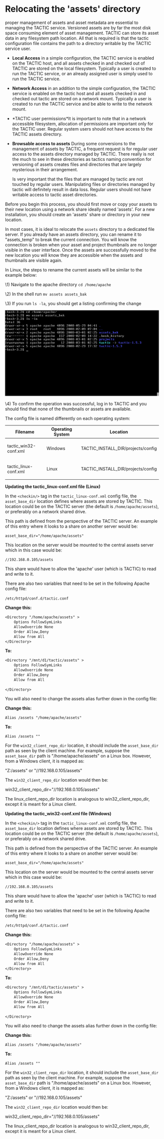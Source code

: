 # Relocating the 'assets' directory

proper management of assets and asset metadata are essential to managing
the TACTIC service. Versioned assets are by far the most disk space
consuming element of asset management. TACTIC can store its asset data
in any filesystem path location. All that is required is that the tactic
configuration file contains the path to a directory writable by the
TACTIC service user.

-   **Local Access** in a simple configuration, the TACTIC service is
    enabled on the TACTIC host, and all assets checked in and checked out of
    TACTIC are stored on the local filesystem. Typically a user is created
    to run the TACTIC service, or an already assigned user is simply used to
    run the TACTIC service.

-   **Network Access** in an addition to the simple configuration, the
    TACTIC service is enabled on the tactic host and all assets checked in
    and checked out tactic are stored on a network mount. Typically a user
    is created to run the TACTIC service and be able to write to the network mount.

-   \*TACTIC user permissions\*It is important to note that in a network
    accessible filesystem, allocation of permissions are important only for
    the TACTIC user. Regular system users should not have access to the
    TACTIC assets directory.

-   **Browsable access to assets** During some conversions to the management
    of assets by TACTIC, a frequent request is for regular user access to
    the assets directory managed by TACTIC. There really is not the much to
    see in these directories as tactics naming convention for versioning of
    assets creates files and directories that are largely mysterious in
    their arrangement.

    Is very important that the files that are managed by tactic are not
    touched by regular users. Manipulating files or directories managed by
    tactic will definitely result in data loss. Regular users should not
    have writable access to tactic asset directories.

Before you begin this process, you should first move or copy your assets
to their new location using a network share ideally named 'assets'. For
a new installation, you should create an 'assets' share or directory in
your new location.

In most cases, it is ideal to relocate the `assets` directory to a
dedicated file server. If you already have an assets directory, you can
rename it to "assets\_temp" to break the current connection. You will
know the connection is broken when your asset and project thumbnails are
no longer visible in the user interface. Once the assets are
successfully moved to the new location you will know they are accessible
when the assets and thumbnails are visible again.

In Linux, the steps to rename the current assets will be similar to the
example below:

\\1) Navigate to the apache directory `cd /home/apache`

\\2) In the shell run `mv assets assets_bak`

\\3) If you run `ls -la`, you should get a listing confirming the change

![image](media/renameAssetsToAssetsBak.png)

\\4) To confirm the operation was successful, log in to TACTIC and you
should find that none of the thumbnails or assets are available.

The config file is named differently on each operating system:

<table>
<colgroup>
<col width="33%" />
<col width="33%" />
<col width="33%" />
</colgroup>
<thead>
<tr class="header">
<th>Filename</th>
<th>Operating System</th>
<th>Location</th>
</tr>
</thead>
<tbody>
<tr class="odd">
<td><p>tactic_win32-conf.xml</p></td>
<td><p>Windows</p></td>
<td><p>TACTIC_INSTALL_DIR/projects/config</p></td>
</tr>
<tr class="even">
<td><p>tactic_linux-conf.xml</p></td>
<td><p>Linux</p></td>
<td><p>TACTIC_INSTALL_DIR/projects/config</p></td>
</tr>
</tbody>
</table>

**Updating the tactic\_linux-conf.xml file (Linux)**

In the `<checkin/>` tag in the `tactic_linux-conf.xml` config file, the
`asset_base_dir` location defines where assets are stored by TACTIC.
This location could be on the TACTIC server (the default is
`/home/apache/assets`), or preferably on a network shared drive.

This path is defined from the perspective of the TACTIC server. An
example of this entry where it looks to a share on another server would
be:

    asset_base_dir="/home/apache/assets"

This location on the server would be mounted to the central assets
server which in this case would be:

    //192.168.0.105/assets

This share would have to allow the 'apache' user (which is TACTIC) to
read and write to it.

There are also two variables that need to be set in the following Apache
config file:

`/etc/httpd/conf.d/tactic.conf`

**Change this:**

    <Directory "/home/apache/assets" >
        Options FollowSymLinks
        AllowOverride None
        Order Allow,Deny
        Allow from All
    </Directory>

**To:**

    <Directory "/mnt/d1/tactic/assets" >
        Options FollowSymLinks
        AllowOverride None
        Order Allow,Deny
        Allow from All

    </Directory>

You will also need to change the assets alias further down in the config
file:

**Change this:**

    Alias /assets "/home/apache/assets"

**To:**

    Alias /assets ""

For the `win32_client_repo_dir` location, it should include the
`asset_base_dir` path as seen by the client machine. For example,
suppose the `asset_base_dir` path is "/home/apache/assets" on a Linux
box. However, from a Windows client, it is mapped as:

"Z:/assets" or "//192.168.0.105/assets"

The `win32_client_repo_dir` location would then be:

win32\_client\_repo\_dir="//192.168.0.105/assets"

The linux\_client\_repo\_dir location is analogous to
win32\_client\_repo\_dir, except it is meant for a Linux client.

**Updating the tactic\_win32-conf.xml file (Windows)**

In the `<checkin/>` tag in the `tactic_linux-conf.xml` config file, the
`asset_base_dir` location defines where assets are stored by TACTIC.
This location could be on the TACTIC server (the default is
`/home/apache/assets`), or preferably on a network shared drive.

This path is defined from the perspective of the TACTIC server. An
example of this entry where it looks to a share on another server would
be:

    asset_base_dir="/home/apache/assets"

This location on the server would be mounted to the central assets
server which in this case would be:

    //192.168.0.105/assets

This share would have to allow the 'apache' user (which is TACTIC) to
read and write to it.

There are also two variables that need to be set in the following Apache
config file:

`/etc/httpd/conf.d/tactic.conf`

**Change this:**

    <Directory "/home/apache/assets" >
        Options FollowSymLinks
        AllowOverride None
        Order Allow,Deny
        Allow from All
    </Directory>

**To:**

    <Directory "/mnt/d1/tactic/assets" >
        Options FollowSymLinks
        AllowOverride None
        Order Allow,Deny
        Allow from All

    </Directory>

You will also need to change the assets alias further down in the config
file:

**Change this:**

    Alias /assets "/home/apache/assets"

**To:**

    Alias /assets ""

For the `win32_client_repo_dir` location, it should include the
`asset_base_dir` path as seen by the client machine. For example,
suppose the `asset_base_dir` path is "/home/apache/assets" on a Linux
box. However, from a Windows client, it is mapped as:

"Z:/assets" or "//192.168.0.105/assets"

The `win32_client_repo_dir` location would then be:

win32\_client\_repo\_dir="//192.168.0.105/assets"

The linux\_client\_repo\_dir location is analogous to
win32\_client\_repo\_dir, except it is meant for a Linux client.
